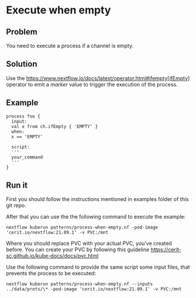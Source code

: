 # Execute when empty 

## Problem 

You need to execute a process if a channel is empty. 

## Solution 

Use the https://www.nextflow.io/docs/latest/operator.html#ifempty[ifEmpty] operator to emit 
a _marker_ value to trigger the execution of the process. 

## Example 

    process foo {
      input:
      val x from ch.ifEmpty { 'EMPTY' } 
      when:
      x == 'EMPTY'

      script:
      '''
      your_command
      ''' 
    }


## Run it 

First you should follow the instructions mentioned in examples folder of this git repo.

After that you can use the the following command to execute the example:

    nextflow kuberun patterns/process-when-empty.nf -pod-image 'cerit.io/nextflow:21.09.1' -v PVC:/mnt

Where you should replace PVC with your actual PVC, you've created before.
You can create your PVC by following this guideline https://cerit-sc.github.io/kube-docs/docs/pvc.html


Use the following command to provide the same script
some input files, that prevents the process to be executed: 

    nextflow kuberun patterns/process-when-empty.nf --inputs ../data/prots/\* -pod-image 'cerit.io/nextflow:21.09.1' -v PVC:/mnt
